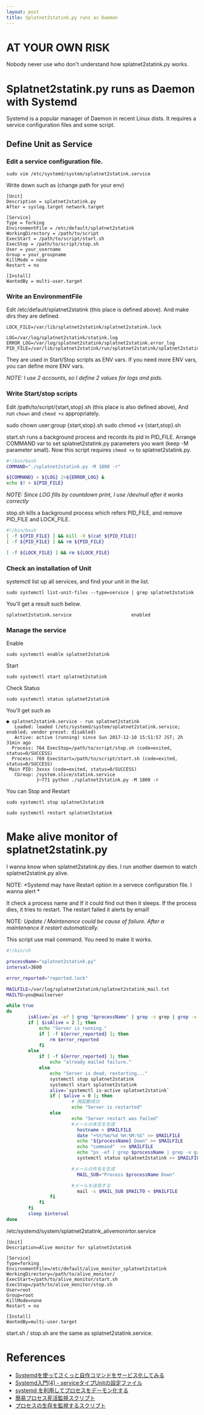 ```yaml
---
layout: post
title: Splatnet2statink.py runs as Daemon
---
```


# AT YOUR OWN RISK
Nobody never use who don't understand how splatnet2statink.py works.

# Splatnet2statink.py runs as Daemon with Systemd
Systemd is a popular manager of Daemon in recent Linux dists.
It requires a service configuration files and some script.

## Define Unit as Service
### Edit a service configuration file.

```
sudo vim /etc/systemd/system/splatnet2statink.service
```

Write down such as (change path for your env)

```
[Unit]
Description = splatnet2statink.py
After = syslog.target network.target

[Service]
Type = forking
EnvironmentFile = /etc/default/splatnet2statink
WorkingDirectory = /path/to/script
ExecStart = /path/to/script/start.sh
ExecStop = /path/to/script/stop.sh
User = your_username
Group = your_groupname
KillMode = none
Restart = no

[Install]
WantedBy = multi-user.target
```

### Write an EnvironmentFile
Edit /etc/default/splatnet2statink (this place is defined above).
And make dirs they are defined.

```
LOCK_FILE=/var/lib/splatnet2statink/splatnet2statink.lock

LOG=/var/log/splatnet2statink/statink.log
ERROR_LOG=/var/log/splatnet2statink/splatnet2statink.error_log
PID_FILE=/var/lib/splatnet2statink/run/splatnet2statink/splatnet2statink.pid
```

They are used in Start/Stop scripts as ENV vars.
If you need more ENV vars, you can define more ENV vars.

*NOTE: I use 2 accounts, so I define 2 values for logs and pids.*

### Write Start/stop scripts
Edit /path/to/script/{start,stop}.sh (this place is also defined above),
And run `chown` and `chmod +x` appropriately.

sudo chown user:group {start,stop}.sh
sudo chmod +x {start,stop}.sh

start.sh runs a background process and records its pid in PID_FILE.
Arrange COMMAND var to set splatnet2statink.py parameters you want (keep -M parameter small).
Now this script requires `chmod +x` to splatnet2statink.py.

```sh:start.sh
#!/bin/bash
COMMAND="./splatnet2statink.py -M 1800 -r"

${COMMAND} > ${LOG} 2>${ERROR_LOG} &
echo $! > ${PID_FILE}
```

*NOTE: Since LOG fills by countdown print, I use /dev/null after it works correctly*

stop.sh kills a background process which refers PID_FILE,
and remove PID_FILE and LOCK_FILE.

```sh:stop.sh
#!/bin/bash
[ -f ${PID_FILE} ] && kill -9 $(cat ${PID_FILE})
[ -f ${PID_FILE} ] && rm ${PID_FILE}

[ -f ${LOCK_FILE} ] && rm ${LOCK_FILE}
```

### Check an installation of Unit
systemctl list up all services, and find your unit in the list.
```
sudo systemctl list-unit-files --type=service | grep splatnet2statink
```

You'll get a result such below.

```
splatnet2statink.service                      enabled
```

### Manage the service
Enable

```
sudo systemctl enable splatnet2statink
```

Start

```
sudo systemctl start splatnet2statink
```

Check Status

```
sudo systemctl status splatnet2statink
```

You'll get such as

```
● splatnet2statink.service - run splatnet2statink
   Loaded: loaded (/etc/systemd/system/splatnet2statink.service; enabled; vendor preset: disabled)
   Active: active (running) since Sun 2017-12-10 15:51:57 JST; 2h 31min ago
  Process: 764 ExecStop=/path/to/script/stop.sh (code=exited, status=0/SUCCESS)
  Process: 769 ExecStart=/path/to/script/start.sh (code=exited, status=0/SUCCESS)
 Main PID: 3xxxx (code=exited, status=0/SUCCESS)
   CGroup: /system.slice/statink.service
           ├─771 python ./splatnet2statink.py -M 1800 -r
```

You can Stop and Restart

```
sudo systemctl stop splatnet2statink
```

```
sudo systemctl restart splatnet2statink
```

# Make alive monitor of splatnet2statink.py
I wanna know when splatnet2statink.py dies.
I run another daemon to watch splatnet2statink.py alive.

NOTE: *Systemd may have Restart option in a servece configuration file.
I wanna alert *

It check a process name and If it could find out then it sleeps.
If the process dies, it tries to restart.
The restart failed it alerts by email!


NOTE: *Update / Maintenance could be cause of failure.
After a maintenance it restart automatically.*

This script use mail command.
You need to make it works.

```sh:alive_monitor.sh
#!/bin/sh

processName="splatnet2statink.py"
interval=3600

error_reported="reported.lock"

MAILFILE=/var/log/splatnet2statink/splatnet2statink_mail.txt
MAILTO=you@mailserver

while true
do
        isAlive=`ps -ef | grep "$processName" | grep -v grep | grep -v alive_monitor | wc -l`
        if [ $isAlive = 2 ]; then
            echo "Server is running."
            if [ -f ${error_reported} ]; then
                rm $error_reported
            fi
        else
            if [ -f ${error_reported} ]; then
                echo "already mailed failure."
            else
                echo "Server is dead, restarting..."
                systemctl stop splatnet2statink
                systemctl start splatnet2statink
                alive=`systemctl is-active splatnet2statink`
                if [ $alive = 0 ]; then
                        # 再起動成功
                        echo "Server is restarted"
                else
                        echo "Server restart was failed"
                        #メールの本文を生成
                          hostname > $MAILFILE
                          date "+%Y/%m/%d %H:%M:%S" >> $MAILFILE
                          echo "${processName} Down" >> $MAILFILE
                          echo "command"  >> $MAILFILE
                          echo "ps -ef | grep $processName | grep -v grep | wc -l" >> $MAILFILE
                          systemctl status splatnet2statink >> $MAILFILE

                        #メールの件名を生成
                          MAIL_SUB="Process $processName Down"

                        #メールを送信する
                          mail -s $MAIL_SUB $MAILTO < $MAILFILE
                fi
            fi
        fi
        sleep $interval
done
```

/etc/systemd/system/splatnet2statink_alivemonirtor.service

```
[Unit]
Description=Alive monitor for splatnet2statink

[Service]
Type=forking
EnvironmentFile=/etc/default/alive_monitor_splatnet2statink
WorkingDirectory=/path/to/alive_monitor/
ExecStart=/path/to/alive_monitor/start.sh
ExecStop=/path/to/alive_monitor/stop.sh
User=root
Group=root
KillMode=none
Restart = no

[Install]
WantedBy=multi-user.target
```

start.sh / stop.sh are the same as splatnet2statink.service.

# References

* [Systemdを使ってさくっと自作コマンドをサービス化してみる](https://qiita.com/DQNEO/items/0b5d0bc5d3cf407cb7ff)
* [Systemd入門(4) - serviceタイプUnitの設定ファイル](http://enakai00.hatenablog.com/entry/20130917/1379374797)
* [systemd を利用してプロセスをデーモン化する](http://cameong.hatenablog.com/entry/2016/10/18/121400)
* [簡易プロセス死活監視スクリプト](https://qiita.com/tattsun58/items/67b0f16c86fbe49fe5d0)
* [プロセスの生存を監視するスクリプト](https://ex1.m-yabe.com/archives/1892)
